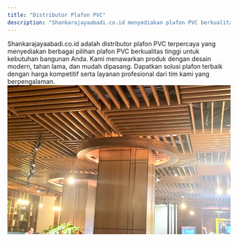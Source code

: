 ```yaml
---
title: "Distributor Plafon PVC"
description: "Shankarajayaabadi.co.id menyediakan plafon PVC berkualitas untuk kebutuhan bangunan Anda. Pilihan produk terbaik dengan harga kompetitif dan layanan profesional."
---
```


Shankarajayaabadi.co.id adalah distributor plafon PVC terpercaya yang menyediakan berbagai pilihan plafon PVC berkualitas tinggi untuk kebutuhan bangunan Anda. Kami menawarkan produk dengan desain modern, tahan lama, dan mudah dipasang. Dapatkan solusi plafon terbaik dengan harga kompetitif serta layanan profesional dari tim kami yang berpengalaman.
![Distributor Plafon PVC](/images/page/plafon-pvc-1.png)
